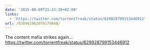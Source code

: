 ```yaml
---
date: '2015-08-09T21:33:39+02:00'
links:
  - 'https://twitter.com/torrentfreak/status/629928799153446912'
url: /630461962070179840/
---
```

The content mafia strikes again... https://twitter.com/torrentfreak/status/629928799153446912
